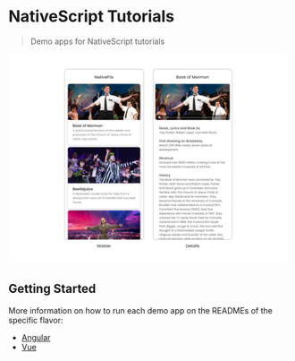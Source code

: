 # NativeScript Tutorials

> Demo apps for NativeScript tutorials

<img alt="demo app preview" src="./screenshots/tutorial-example-app-preview.png" width="500">

## Getting Started

More information on how to run each demo app on the READMEs of the specific flavor:

- [Angular](./angular-demo)
- [Vue](./vue-demo)
